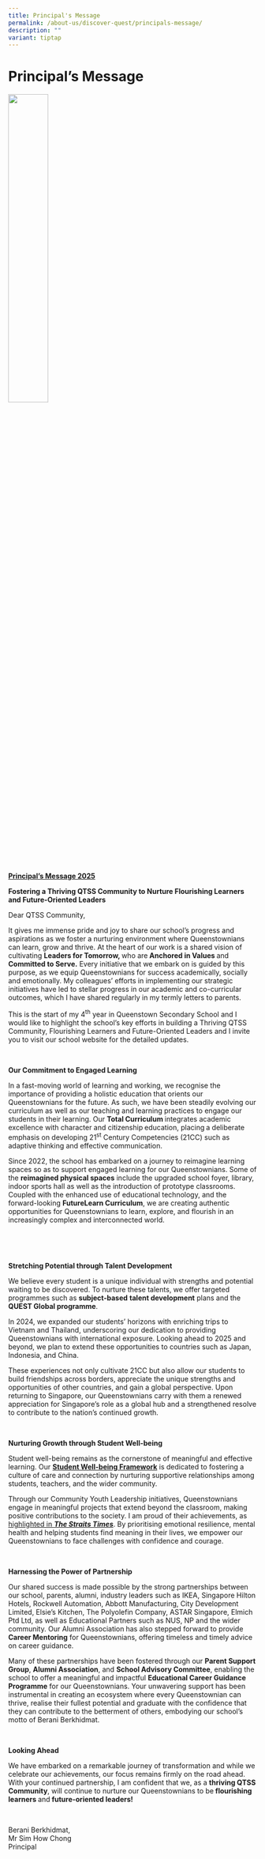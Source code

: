 ```yaml
---
title: Principal's Message
permalink: /about-us/discover-quest/principals-message/
description: ""
variant: tiptap
---
```

<h1>Principal’s Message</h1>
<div class="isomer-image-wrapper">
<img style="width: 40%;" height="auto" width="100%" alt="" src="/images/P-SHC.jpg">
</div>
<p><strong><u>Principal’s Message 2025</u></strong>
</p>
<p><strong>Fostering a Thriving QTSS Community to Nurture Flourishing Learners and Future-Oriented Leaders</strong>
</p>
<p></p>
<p>Dear QTSS Community,</p>
<p>It gives me immense pride and joy to share our school’s progress and aspirations
as we foster a nurturing environment where Queenstownians can learn, grow
and thrive. At the heart of our work is a shared vision of cultivating <strong>Leaders for Tomorrow, </strong>who
are<strong> Anchored in Values </strong>and<strong> Committed to Serve.</strong> Every
initiative that we embark on is guided by this purpose, as we equip Queenstownians
for success academically, socially and emotionally. My colleagues’ efforts
in implementing our strategic initiatives have led to stellar progress
in our academic and co-curricular outcomes, which I have shared regularly
in my termly letters to parents.</p>
<p>This is the start of my 4<sup>th</sup> year in Queenstown Secondary School
and I would like to highlight the school’s key efforts in building a Thriving
QTSS Community, Flourishing Learners and Future-Oriented Leaders and I
invite you to visit our school website for the detailed updates.</p>
<p>&nbsp;</p>
<p><strong>Our Commitment to Engaged Learning</strong>
</p>
<p>In a fast-moving world of learning and working, we recognise the importance
of providing a holistic education that orients our Queenstownians for the
future. As such, we have been steadily evolving our curriculum as well
as our teaching and learning practices to engage our students in their
learning. Our <strong>Total Curriculum </strong>integrates academic excellence
with character and citizenship<strong> </strong>education, placing<strong> </strong>a
deliberate emphasis on developing 21<sup>st</sup> Century Competencies (21CC)
such as adaptive thinking and effective communication.</p>
<p>Since 2022, the school has embarked on a journey to reimagine learning
spaces so as to support engaged learning for our Queenstownians. Some of
the <strong>reimagined physical spaces</strong> include the upgraded school
foyer, library, indoor sports hall as well as the introduction of prototype
classrooms. Coupled with the enhanced use of educational technology, and
the forward-looking <strong>FutureLearn Curriculum</strong>, we are creating
authentic opportunities for Queenstownians to learn, explore, and flourish
in an increasingly complex and interconnected world.</p>
<p><strong>&nbsp;</strong>
</p>
<p><strong>&nbsp;</strong>
</p>
<p><strong>Stretching Potential through Talent Development</strong>
</p>
<p>We believe every student is a unique individual with strengths and potential
waiting to be discovered. To nurture these talents, we offer targeted programmes
such as <strong>subject-based</strong>  <strong>talent development</strong> plans
and the <strong>QUEST Global programme</strong>.</p>
<p>In 2024, we expanded our students’ horizons with enriching trips to Vietnam
and Thailand, underscoring our dedication to providing Queenstownians with
international exposure. Looking ahead to 2025 and beyond, we plan to extend
these opportunities to countries such as Japan, Indonesia, and China.</p>
<p>These experiences not only cultivate 21CC but also allow our students
to build friendships across borders, appreciate the unique strengths and
opportunities of other countries, and gain a global perspective. Upon returning
to Singapore, our Queenstownians carry with them a renewed appreciation
for Singapore’s role as a global hub and a strengthened resolve to contribute
to the nation’s continued growth.</p>
<p>&nbsp;</p>
<p><strong>Nurturing Growth through Student Well-being</strong>
</p>
<p>Student well-being remains as the cornerstone of meaningful and effective
learning. Our <strong><a href="https://www.queenstownsec.moe.edu.sg/student-development/student-well-being/" rel="noopener noreferrer nofollow" target="_blank">Student Well-being Framework</a></strong> is
dedicated to fostering a culture of care and connection by nurturing supportive
relationships among students, teachers, and the wider community.</p>
<p>Through our Community Youth Leadership initiatives, Queenstownians engage
in meaningful projects that extend beyond the classroom, making positive
contributions to the society. I am proud of their achievements, as <a href="https://www.straitstimes.com/singapore/scrunchies-pouches-keychains-students-make-items-to-raise-funds-for-st-school-pocket-money-fund" rel="noopener noreferrer nofollow" target="_blank">highlighted in </a><strong><em><a href="https://www.straitstimes.com/singapore/scrunchies-pouches-keychains-students-make-items-to-raise-funds-for-st-school-pocket-money-fund" rel="noopener noreferrer nofollow" target="_blank">The Straits Times</a></em></strong>.
By prioritising emotional resilience, mental health and helping students
find meaning in their lives, we empower our Queenstownians to face challenges
with confidence and courage.</p>
<p><strong>&nbsp;</strong>
</p>
<p><strong>Harnessing the Power of Partnership</strong>
</p>
<p>Our shared success is made possible by the strong partnerships between
our school, parents, alumni, industry leaders such as IKEA, Singapore Hilton
Hotels, Rockwell Automation, Abbott Manufacturing, City Development Limited,
Elsie’s Kitchen, The Polyolefin Company, ASTAR Singapore, Elmich Ptd Ltd,
as well as Educational Partners such as NUS, NP and the wider community.
Our Alumni Association<strong> </strong>has also stepped forward to provide <strong>Career Mentoring</strong> for
Queenstownians, offering timeless and timely advice on career guidance.</p>
<p>Many of these partnerships have been fostered through our <strong>Parent Support Group</strong>, <strong>Alumni Association</strong>,
and <strong>School Advisory Committee</strong>, enabling the school to offer
a meaningful and impactful <strong>Educational Career Guidance Programme</strong> for
our Queenstownians. Your unwavering support has been instrumental in creating
an ecosystem where every Queenstownian can thrive, realise their fullest
potential and graduate with the confidence that they can contribute to
the betterment of others, embodying our school’s motto of Berani Berkhidmat.&nbsp;</p>
<p>&nbsp;</p>
<p><strong>Looking Ahead</strong>
</p>
<p>We have embarked on a remarkable journey of transformation and while we
celebrate our achievements, our focus remains firmly on the road ahead.
With your continued partnership, I am confident that we, as a <strong>thriving QTSS Community</strong>,
will continue to nurture our Queenstownians to be<strong> flourishing learners </strong>and<strong> future-oriented leaders!</strong>
</p>
<p>&nbsp;</p>
<p>Berani Berkhidmat,
<br>Mr Sim How Chong
<br>Principal</p>